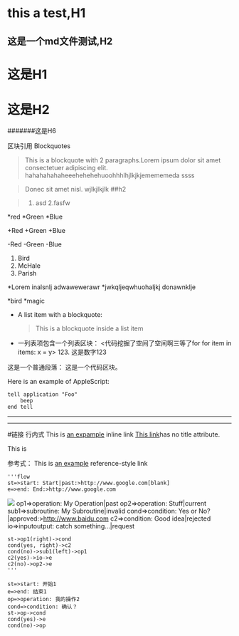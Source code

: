 <script src="raphael-min.js"></script>
this a test,H1
==
这是一个md文件测试,H2
---
# 这是H1
# 这是H2
#######这是H6

区块引用 Blockquotes
>This is a blockquote with 2 paragraphs.Lorem ipsum dolor sit amet
>consectetuer adipiscing elit.
>hahahahahaheeehehehehuoohhhlhjlkjkjemememeda
>ssss

>Donec sit amet nisl.
>wjlkjlkjlk
>##h2

>1. asd
>2.fasfw

*red
*Green
*Blue

+Red
+Green
+Blue

-Red
-Green
-Blue

1. Bird
2. McHale
3. Parish

*Lorem inalsnlj
 adwawewerawr
*jwkqljeqwhuohaljkj donawnklje

*bird
*magic

* A list item with a blockquote:
  >This is a blockquote
  >inside a list item
  
* 一列表项包含一个列表区块：
	<代码挖掘了空间了空间啊三等了for
	for item in items:
		x = y>
123\. 这是数字123

这是一个普通段落：
	这是一个代码区块。

Here is an example of AppleScript:

	tell application "Foo"
		beep
	end tell
***********
-------

#链接
行内式
This is [an expample](https://www.baidu.com/ 'Title') inline link
[This link](https://www.baidu.com)has no title attribute.

This is

参考式：
This is [an example][id] reference-style link

[id]:http://www.bilibili.tv/ 'hahaha'

	'''flow
	st=>start: Start|past:>http://www.google.com[blank]
	e=>end: End:>http://www.google.com
![](http://i.imgur.com/JgKjTJx.jpg)	op1=>operation: My Operation|past
	op2=>operation: Stuff|current
	sub1=>subroutine: My Subroutine|invalid
	cond=>condition: Yes 
	or No?|approved:>http://www.baidu.com
	c2=>condition: Good idea|rejected
	io=>inputoutput: catch something...|request
	
	st->op1(right)->cond
	cond(yes, right)->c2
	cond(no)->sub1(left)->op1
	c2(yes)->io->e
	c2(no)->op2->e
	'''
```flow
st=>start: 开始1
e=>end: 结束1
op=>operation: 我的操作2
cond=>condition: 确认？
st->op->cond
cond(yes)->e
cond(no)->op
```